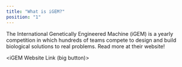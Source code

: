 ```yaml
---
title: "What is iGEM?"
position: "1"
---
```


The International Genetically Engineered Machine (iGEM) is a yearly competition in which hundreds of teams compete to design and build biological solutions to real problems. Read more at their website!

\<iGEM Website Link (big button)>
